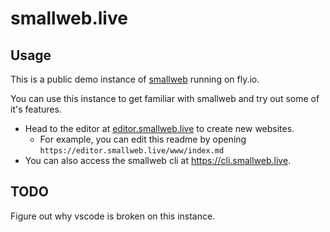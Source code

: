 # smallweb.live

## Usage

This is a public demo instance of [smallweb](https://smallweb.run) running on fly.io.

You can use this instance to get familiar with smallweb and try out some of it's features.

- Head to the editor at [editor.smallweb.live](https://editor.smallweb.live) to create new websites.
  - For example, you can edit this readme by opening `https://editor.smallweb.live/www/index.md`
- You can also access the smallweb cli at <https://cli.smallweb.live>.

## TODO

Figure out why vscode is broken on this instance.
